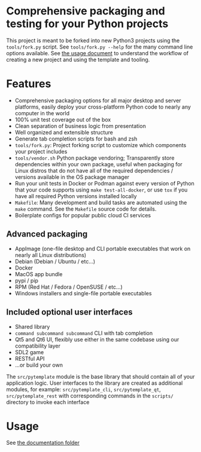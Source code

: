 # Comprehensive packaging and testing for your Python projects

This project is meant to be forked into new Python3 projects using the
`tools/fork.py` script.  See `tools/fork.py --help` for the many command line
options available.  See [the usage document](/doc/usage.md) to understand the
workflow of creating a new project and using the template and tooling.

# Features
- Comprehensive packaging options for all major desktop and server platforms,
  easily deploy your cross-platform Python code to nearly any computer in the
  world
- 100% unit test coverage out of the box
- Clean separation of business logic from presentation
- Well organized and extensible structure
- Generate tab completion scripts for bash and zsh
- `tools/fork.py`: Project forking script to customize which components
  your project includes
- `tools/vendor.sh` Python package vendoring; Transparently store
  dependencies within your own package, useful when packaging for Linux
  distros that do not have all of the required dependencies / versions
  available in the OS package manager
- Run your unit tests in Docker or Podman against every version of Python that
  your code supports using `make test-all-docker`, or use `tox` if you have
  all required Python versions installed locally
- `Makefile`: Many development and build tasks are automated using the `make`
  command.  See the `Makefile` source code for details.
- Boilerplate configs for popular public cloud CI services

## Advanced packaging
- AppImage (one-file desktop and CLI portable executables that work on nearly
  all Linux distributions)
- Debian (Debian / Ubuntu / etc...)
- Docker
- MacOS app bundle
- pypi / pip
- RPM (Red Hat / Fedora / OpenSUSE / etc...)
- Windows installers and single-file portable executables

## Included optional user interfaces
- Shared library
- `command subcommand subcommand` CLI with tab completion
- Qt5 and Qt6 UI, flexibly use either in the same codebase using our
  compatibility layer
- SDL2 game
- RESTful API
- ...or build your own

The `src/pytemplate` module is the base library that should contain all of your
application logic.  User interfaces to the library are created as additional
modules, for example: `src/pytemplate_cli`, `src/pytemplate_qt`,
`src/pytemplate_rest` with corresponding commands in the `scripts/` directory
to invoke each interface

# Usage
See [the documentation folder](doc/)

